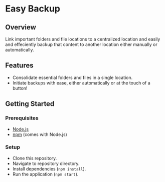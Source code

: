 # Easy Backup

## Overview

Link important folders and file locations to a centralized location and easily and effeciently backup that content to another location either manually or automatically.

## Features

- Consolidate essential folders and files in a single location.
- Initiate backups with ease, either automatically or at the touch of a button!

## Getting Started

### Prerequisites

- [Node.js](https://nodejs.org/)
- [npm](https://www.npmjs.com/) (comes with Node.js)

### Setup
- Clone this repository.
- Navigate to repository directory.
- Install dependencies (`npm install`).
- Run the application (`npm start`).
